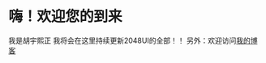 嗨！欢迎您的到来
==============
我是胡宇熙正
我将会在这里持续更新2048UI的全部！！
另外：欢迎访问[我的博客](https://huyuxizheng.wordpress.com)





